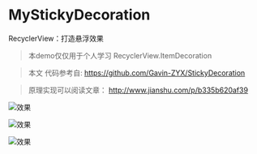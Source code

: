 # MyStickyDecoration
RecyclerView：打造悬浮效果

>本demo仅仅用于个人学习 RecyclerView.ItemDecoration

>本文 代码参考自:  https://github.com/Gavin-ZYX/StickyDecoration 

>原理实现可以阅读文章： http://www.jianshu.com/p/b335b620af39



![效果](http://upload-images.jianshu.io/upload_images/1638147-89986d7141741cdf.gif?imageMogr2/auto-orient/strip)


![效果](http://upload-images.jianshu.io/upload_images/1638147-f3c2cbe712aa65fb.gif?imageMogr2/auto-orient/strip)


![效果](http://upload-images.jianshu.io/upload_images/1638147-3fed255296a6c3db.gif?imageMogr2/auto-orient/strip)
